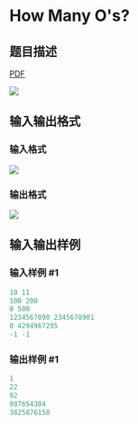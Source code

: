 # How Many O&#039;s?

## 题目描述

[problemUrl]: https://uva.onlinejudge.org/index.php?option=com_onlinejudge&Itemid=8&category=22&page=show_problem&problem=1979

[PDF](https://uva.onlinejudge.org/external/110/p11038.pdf)

![](https://cdn.luogu.com.cn/upload/vjudge_pic/UVA11038/c9facf985a744b2b6458b571023a4a1a81ce80e2.png)

## 输入输出格式

### 输入格式

![](https://cdn.luogu.com.cn/upload/vjudge_pic/UVA11038/19fee303f77bf4b4a63efa541191309a0f9e15f4.png)

### 输出格式

![](https://cdn.luogu.com.cn/upload/vjudge_pic/UVA11038/6d28799d8fa87e6a24c015d0086b462a2a9c1a88.png)

## 输入输出样例

### 输入样例 #1

```cpp
10 11
100 200
0 500
1234567890 2345678901
0 4294967295
-1 -1
```


### 输出样例 #1

```cpp
1
22
92
987654304
3825876150
```


